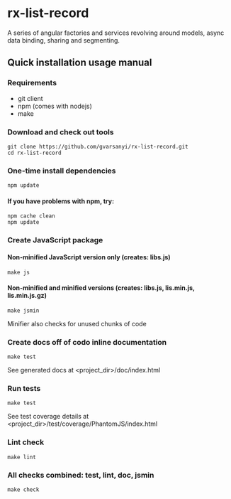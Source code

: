 rx-list-record
==============

A series of angular factories and services revolving around models, async data
binding, sharing and segmenting.

## Quick installation usage manual
### Requirements
- git client
- npm (comes with nodejs)
- make

### Download and check out tools
    git clone https://github.com/gvarsanyi/rx-list-record.git
    cd rx-list-record

### One-time install dependencies
    npm update
#### If you have problems with npm, try:
    npm cache clean
    npm update

### Create JavaScript package
#### Non-minified JavaScript version only (creates: libs.js)
    make js
#### Non-minified and minified versions (creates: libs.js, lis.min.js, lis.min.js.gz)
    make jsmin
Minifier also checks for unused chunks of code

### Create docs off of codo inline documentation
    make test
See generated docs at <project_dir>/doc/index.html

### Run tests
    make test
See test coverage details at <project_dir>/test/coverage/PhantomJS<version>/index.html

### Lint check
    make lint

### All checks combined: test, lint, doc, jsmin
    make check

